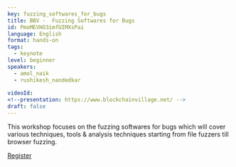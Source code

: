 ```yaml
---
key: fuzzing_softwares_for_bugs
title: BBV -  Fuzzing Softwares for Bugs
id: PmoMEVHO3imfUIMXsPai
language: English
format: hands-on
tags:
  - keynote
level: beginner
speakers:
  - amol_naik
  - rushikesh_nandedkar
  
videoId: 
<!--presentation: https://www.blockchainvillage.net/ -->
draft: false
---
```

This workshop focuses on the fuzzing softwares for bugs which will cover various techniques, tools & analysis techniques starting from file fuzzers till browser fuzzing.


<a align="center" class="btn primary" target="_blank" rel="noopener" href="https://docs.google.com/forms/d/1W2TPArTX3x46jziylOA8tEoQ4f1S-y7UuyJdaq8nVDI/">Register</a>